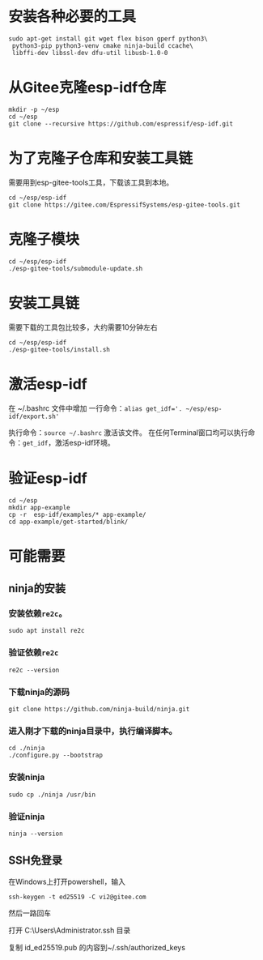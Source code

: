 # 安装各种必要的工具

```shell
sudo apt-get install git wget flex bison gperf python3\
 python3-pip python3-venv cmake ninja-build ccache\
 libffi-dev libssl-dev dfu-util libusb-1.0-0
```

# 从Gitee克隆esp-idf仓库

```shell
mkdir -p ~/esp
cd ~/esp
git clone --recursive https://github.com/espressif/esp-idf.git
```

# 为了克隆子仓库和安装工具链

需要用到esp-gitee-tools工具，下载该工具到本地。

```shell
cd ~/esp/esp-idf
git clone https://gitee.com/EspressifSystems/esp-gitee-tools.git
```

# 克隆子模块

```shell
cd ~/esp/esp-idf
./esp-gitee-tools/submodule-update.sh
```

# 安装工具链

需要下载的工具包比较多，大约需要10分钟左右

```shell
cd ~/esp/esp-idf
./esp-gitee-tools/install.sh
```

# 激活esp-idf

在 ~/.bashrc 文件中增加 一行命令：`alias get_idf='. ~/esp/esp-idf/export.sh'`

执行命令：`source ~/.bashrc` 激活该文件。 在任何Terminal窗口均可以执行命令：`get_idf`，激活esp-idf环境。

# 验证esp-idf

```shell
cd ~/esp
mkdir app-example
cp -r  esp-idf/examples/* app-example/
cd app-example/get-started/blink/

```

# 可能需要

## ninja的安装

### 安装依赖`re2c`。

```shell
sudo apt install re2c
```

### 验证依赖`re2c`

```shell
re2c --version
```

### 下载ninja的源码

```shell
git clone https://github.com/ninja-build/ninja.git
```

### 进入刚才下载的ninja目录中，执行编译脚本。

```shell
cd ./ninja
./configure.py --bootstrap
```

### 安装ninja

```shell
sudo cp ./ninja /usr/bin
```

### 验证ninja

```shell
ninja --version
```



## SSH免登录

在Windows上打开powershell，输入

```shell
ssh-keygen -t ed25519 -C vi2@gitee.com
```

然后一路回车

打开 C:\Users\Administrator\.ssh 目录

复制 id_ed25519.pub 的内容到~/.ssh/authorized_keys
